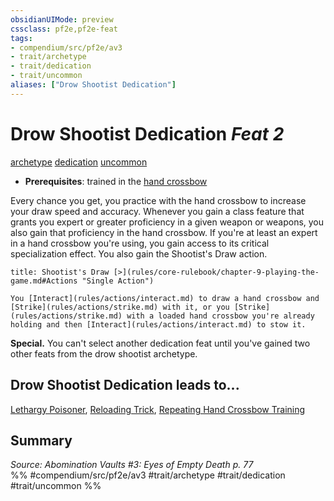 ```yaml
---
obsidianUIMode: preview
cssclass: pf2e,pf2e-feat
tags:
- compendium/src/pf2e/av3
- trait/archetype
- trait/dedication
- trait/uncommon
aliases: ["Drow Shootist Dedication"]
---
```

# Drow Shootist Dedication  *Feat 2*  
[archetype](rules/traits/archetype.md)  [dedication](rules/traits/dedication.md)  [uncommon](rules/traits/uncommon.md)  

- **Prerequisites**: trained in the [hand crossbow](compendium/equipment/items/hand-crossbow.md)

Every chance you get, you practice with the hand crossbow to increase your draw speed and accuracy. Whenever you gain a class feature that grants you expert or greater proficiency in a given weapon or weapons, you also gain that proficiency in the hand crossbow. If you're at least an expert in a hand crossbow you're using, you gain access to its critical specialization effect. You also gain the Shootist's Draw action.

```ad-embed-ability
title: Shootist's Draw [>](rules/core-rulebook/chapter-9-playing-the-game.md#Actions "Single Action")

You [Interact](rules/actions/interact.md) to draw a hand crossbow and [Strike](rules/actions/strike.md) with it, or you [Strike](rules/actions/strike.md) with a loaded hand crossbow you're already holding and then [Interact](rules/actions/interact.md) to stow it.
```

**Special.** You can't select another dedication feat until you've gained two other feats from the drow shootist archetype.

## Drow Shootist Dedication leads to...

[Lethargy Poisoner](compendium/feats/lethargy-poisoner-av3.md), [Reloading Trick](compendium/feats/reloading-trick-av3.md), [Repeating Hand Crossbow Training](compendium/feats/repeating-hand-crossbow-training-av3.md)

## Summary

*Source: Abomination Vaults #3: Eyes of Empty Death p. 77*  
%% #compendium/src/pf2e/av3 #trait/archetype #trait/dedication #trait/uncommon %%